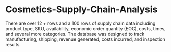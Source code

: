 # Cosmetics-Supply-Chain-Analysis
There are over 12 + rows and a 100 rows of supply chain data including product type, SKU, availability, economic order quantity (EOC), costs, times, and several more categories. The database was designed to track manufacturing, shipping, revenue generated, costs incurred, and inspection results.

